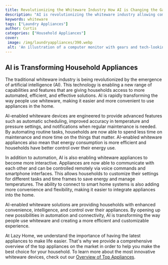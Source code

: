 ```yaml
---
title: Revolutionizing the Whiteware Industry How AI is Changing the Game
description: "AI is revolutionizing the whiteware industry allowing companies to produce smarter more efficient and cost-effective products Learn how AI is changing the game in this cutting-edge blog post"
keywords: whiteware
tags: ["Laundry Appliances"]
author: Curtis
categories: ["Household Appliances"]
cover: 
 image: /img/laundryappliances/390.webp
 alt: 'An illustration of a computer monitor with gears and tech-looking components surrounding it representing the revolution of the whiteware industry by AI'
---
```

## AI is Transforming Household Appliances

The traditional whiteware industry is being revolutionized by the emergence of artificial intelligence (AI). This technology is enabling a new range of capabilities and features that are giving households access to more automated, efficient, and effective solutions. AI is rapidly transforming the way people use whiteware, making it easier and more convenient to use appliances in the home.

AI-enabled whiteware devices are engineered to provide advanced features such as automatic scheduling, improved accuracy in temperature and pressure settings, and notifications when regular maintenance is needed. By automating routine tasks, households are now able to spend less time on maintenance and more time on the things that matter. AI-enabled whiteware appliances also mean that energy consumption is more efficient and households have better control over their energy use.

In addition to automation, AI is also enabling whiteware appliances to become more interactive. Appliances are now able to communicate with each other and can be controlled remotely via voice commands and smartphone interfaces. This allows households to customize their settings for different tasks and time frames to save energy and manage temperatures. The ability to connect to smart home systems is also adding more convenience and flexibility, making it easier to integrate appliances into the home.

AI-enabled whiteware solutions are providing households with enhanced convenience, intelligence, and control over their appliances. By opening up new possibilities in automation and connectivity, AI is transforming the way people use whiteware and creating a more efficient and customizable experience.

At Lazy Home, we understand the importance of having the latest appliances to make life easier. That's why we provide a comprehensive overview of the top appliances on the market in order to help you make the best choice for your household. To learn more about the most innovative whiteware devices, check out our [Overview of Top Appliances](./pages/appliance-overview).
